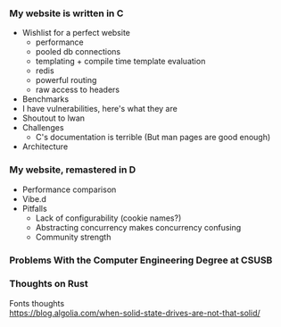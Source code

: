 ### My website is written in C
- Wishlist for a perfect website
    - performance
    - pooled db connections
    - templating + compile time template evaluation
    - redis
    - powerful routing
    - raw access to headers
- Benchmarks
- I have vulnerabilities, here's what they are
- Shoutout to lwan
- Challenges
    - C's documentation is terrible (But man pages are good enough)
- Architecture

### My website, remastered in D
- Performance comparison
- Vibe.d
- Pitfalls
    - Lack of configurability (cookie names?)
    - Abstracting concurrency makes concurrency confusing
    - Community strength

### Problems With the Computer Engineering Degree at CSUSB

### Thoughts on Rust




Fonts thoughts  
https://blog.algolia.com/when-solid-state-drives-are-not-that-solid/

